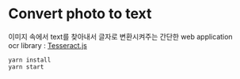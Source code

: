 # Convert photo to text

이미지 속에서 text를 찾아내서 글자로 변환시켜주는 간단한 web application  
ocr library : [Tesseract.js](https://tesseract.projectnaptha.com/)

```
yarn install
yarn start
```
